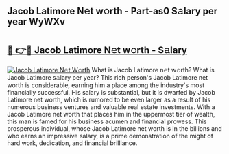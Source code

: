 ## Jacob Latimore N𝚎t w𝚘rth - Part-as0 S𝚊lary per year WyWXv

# <h2><a href="http://gc58ewd.nevu.top/?p=Jacob+Latimore">🔗 👉🔴 Jacob Latimore N𝚎t w𝚘rth - S𝚊lary</a></h2>

[![Jacob Latimore N𝚎t W𝚘rth](https://i.imgur.com/Oavwk0R.jpeg)](http://gc58ewd.nevu.top/?p=Jacob+Latimore)
What is Jacob Latimore n𝚎t w𝚘rth? What is Jacob Latimore s𝚊lary per year?
This rich person's Jacob Latimore net worth is considerable, earning him a place among the industry's most financially successful. His salary is substantial, but it is dwarfed by Jacob Latimore net worth, which is rumored to be even larger as a result of his numerous business ventures and valuable real estate investments. With a Jacob Latimore net worth that places him in the uppermost tier of wealth, this man is famed for his business acumen and financial prowess. This prosperous individual, whose Jacob Latimore net worth is in the billions and who earns an impressive salary, is a prime demonstration of the might of hard work, dedication, and financial brilliance.
